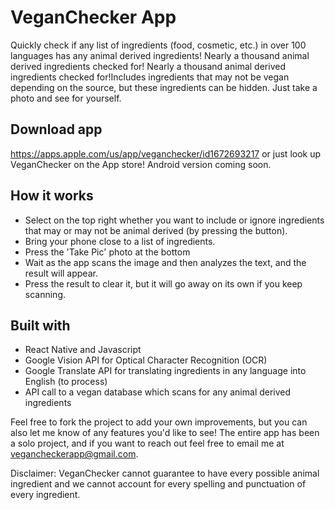 # VeganChecker App

Quickly check if any list of ingredients (food, cosmetic, etc.) in over 100 languages has any animal derived ingredients! Nearly a thousand animal derived ingredients checked for! Nearly a thousand animal derived ingredients checked for!Includes ingredients that may not be vegan depending on the source, but these ingredients can be hidden. Just take a photo and see for yourself.

## Download app
https://apps.apple.com/us/app/veganchecker/id1672693217 or just look up VeganChecker on the App store! Android version coming soon.

## How it works

- Select on the top right whether you want to include or ignore ingredients that may or may not be animal derived (by pressing the button).
- Bring your phone close to a list of ingredients.
- Press the 'Take Pic' photo at the bottom
- Wait as the app scans the image and then analyzes the text, and the result will appear.
- Press the result to clear it, but it will go away on its own if you keep scanning.

## Built with
- React Native and Javascript
- Google Vision API for Optical Character Recognition (OCR)
- Google Translate API for translating ingredients in any language into English (to process)
- API call to a vegan database which scans for any animal derived ingredients

Feel free to fork the project to add your own improvements, but you can also let me know of any features you'd like to see! 
The entire app has been a solo project, and if you want to reach out feel free to email me at vegancheckerapp@gmail.com.

Disclaimer: VeganChecker cannot guarantee to have every possible animal ingredient and we cannot account for every spelling and punctuation of every ingredient.
